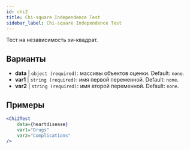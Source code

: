 ```yaml
---
id: chi2
title: Chi-square Independence Test
sidebar_label: Chi-square Independence Test
---
```


Тест на независимость хи-квадрат.

## Варианты

* __data__ | `object (required)`: массивы объектов оценки. Default: `none`.
* __var1__ | `string (required)`: имя первой переменной. Default: `none`.
* __var2__ | `string (required)`: имя второй переменной. Default: `none`.


## Примеры

```jsx live
<Chi2Test
    data={heartdisease} 
    var1="Drugs"
    var2="Complications"
/>
```
